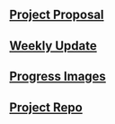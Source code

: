 
## [Project Proposal](docs/project_proposal.md)

## [Weekly Update ](docs/Weekly_Update.md)

## [Progress Images](docs/progress_pics.md)

## [Project Repo](https://github.com/pedrocu/PyGTAPAgg)

